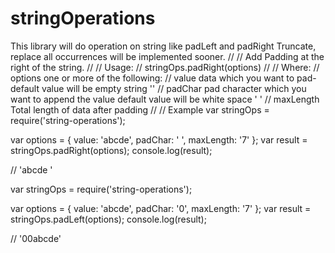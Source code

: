# stringOperations
This library will do operation on string like padLeft and padRight
Truncate, replace all occurrences will be implemented sooner.
 //
 // Add Padding at the right of the string.
 //
 // Usage:
 //      stringOps.padRight(options)
 //
 // Where:
 //      options     one or more of the following:
 //          value      data which you want to pad- default value will be empty string ''
 //          padChar    pad character which you want to append the value default value will be white space ' '
 //          maxLength  Total length of data after padding
 //
 //
 Example
 var stringOps = require('string-operations');

 var options = {
    value: 'abcde',
    padChar: ' ',
    maxLength: '7'
  };
var result = stringOps.padRight(options);
console.log(result);

// 'abcde  '

var stringOps = require('string-operations');

var options = {
   value: 'abcde',
   padChar: '0',
   maxLength: '7'
 };
var result = stringOps.padLeft(options);
console.log(result);

// '00abcde'
